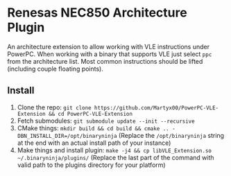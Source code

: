 # Renesas NEC850 Architecture Plugin

An architecture extension to allow working with VLE instructions under PowerPC.
When working with a binary that supports VLE just select `ppc` from the architecture list. Most common instructions should be lifted (including couple floating points).

## Install

1. Clone the repo: `git clone https://github.com/Martyx00/PowerPC-VLE-Extension && cd PowerPC-VLE-Extension`
2. Fetch submodules: `git submodule update --init --recursive`
3. CMake things: `mkdir build && cd build && cmake .. -DBN_INSTALL_DIR=/opt/binaryninja` (Replace the `/opt/binaryninja` string at the end with an actual install path of your instance)
4. Make things and install plugin: `make -j4 && cp libVLE_Extension.so ~/.binaryninja/plugins/` (Replace the last part of the command with valid path to the plugins directory for your platform)



